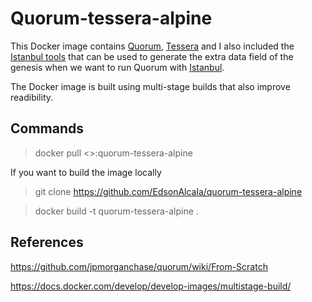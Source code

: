 # Quorum-tessera-alpine

This Docker image contains [Quorum](https://github.com/jpmorganchase/quorum), [Tessera](https://github.com/jpmorganchase/tessera) and I also included the [Istanbul tools](https://github.com/jpmorganchase/istanbul-tools) 
that can be used to generate the extra data field of the genesis when we want to run Quorum with [Istanbul](https://github.com/ethereum/EIPs/issues/650).

The Docker image is built using multi-stage builds that also improve readibility.

## Commands

> docker pull <>:quorum-tessera-alpine

If you want to build the image locally

> git clone https://github.com/EdsonAlcala/quorum-tessera-alpine

> docker build -t quorum-tessera-alpine .

## References

https://github.com/jpmorganchase/quorum/wiki/From-Scratch

https://docs.docker.com/develop/develop-images/multistage-build/
